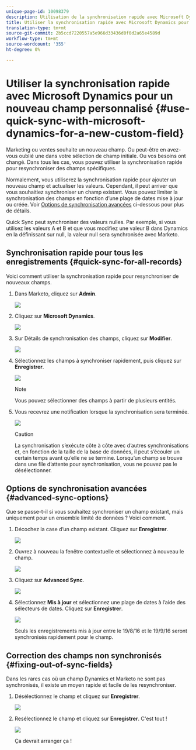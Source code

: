 ```yaml
---
unique-page-id: 10098379
description: Utilisation de la synchronisation rapide avec Microsoft Dynamics pour un nouveau champ personnalisé - Documents marketing - Documentation du produit
title: Utiliser la synchronisation rapide avec Microsoft Dynamics pour un nouveau champ personnalisé
translation-type: tm+mt
source-git-commit: 2b5ccd7220557a5e966d33436d0f0d2a65e4589d
workflow-type: tm+mt
source-wordcount: '355'
ht-degree: 0%

---
```



# Utiliser la synchronisation rapide avec Microsoft Dynamics pour un nouveau champ personnalisé {#use-quick-sync-with-microsoft-dynamics-for-a-new-custom-field}

Marketing ou ventes souhaite un nouveau champ. Ou peut-être en avez-vous oublié une dans votre sélection de champ initiale. Ou vos besoins ont changé. Dans tous les cas, vous pouvez utiliser la synchronisation rapide pour resynchroniser des champs spécifiques.

Normalement, vous utiliserez la synchronisation rapide pour ajouter un nouveau champ et actualiser les valeurs. Cependant, il peut arriver que vous souhaitiez synchroniser un champ existant. Vous pouvez limiter la synchronisation des champs en fonction d’une plage de dates mise à jour ou créée. Voir [Options de synchronisation avancées](#Advanced_Sync_Options) ci-dessous pour plus de détails.

Quick Sync peut synchroniser des valeurs nulles. Par exemple, si vous utilisez les valeurs A et B et que vous modifiez une valeur B dans Dynamics en la définissant sur null, la valeur null sera synchronisée avec Marketo.

## Synchronisation rapide pour tous les enregistrements {#quick-sync-for-all-records}

Voici comment utiliser la synchronisation rapide pour resynchroniser de nouveaux champs.

1. Dans Marketo, cliquez sur **Admin**.

   ![](assets/image2016-8-19-11-3a14-3a5.png)

1. Cliquez sur **Microsoft Dynamics**.

   ![](assets/image2016-8-19-11-3a15-3a8.png)

1. Sur Détails de synchronisation des champs, cliquez sur **Modifier**.

   ![](assets/image2016-8-19-11-3a16-3a22.png)

1. Sélectionnez les champs à synchroniser rapidement, puis cliquez sur **Enregistrer**.

   ![](assets/image2016-8-25-15-3a26-3a11.png)

   >[!NOTE]
   >
   >Vous pouvez sélectionner des champs à partir de plusieurs entités.

1. Vous recevrez une notification lorsque la synchronisation sera terminée.

   ![](assets/field-sync-update-notification.png)

   >[!CAUTION]
   >
   >La synchronisation s’exécute côte à côte avec d’autres synchronisations et, en fonction de la taille de la base de données, il peut s’écouler un certain temps avant qu’elle ne se termine. Lorsqu’un champ se trouve dans une file d’attente pour synchronisation, vous ne pouvez pas le désélectionner.

## Options de synchronisation avancées {#advanced-sync-options}

Que se passe-t-il si vous souhaitez synchroniser un champ existant, mais uniquement pour un ensemble limité de données ? Voici comment.

1. Décochez la case d’un champ existant. Cliquez sur **Enregistrer**.

   ![](assets/image2016-8-25-16-3a16-3a32.png)

1. Ouvrez à nouveau la fenêtre contextuelle et sélectionnez à nouveau le champ.

   ![](assets/select-field-reselect-hand.png)

1. Cliquez sur **Advanced Sync**.

   ![](assets/image2016-8-25-15-3a52-3a9.png)

1. Sélectionnez **Mis à jour** et sélectionnez une plage de dates à l’aide des sélecteurs de dates. Cliquez sur **Enregistrer**.

   ![](assets/image2016-8-25-16-3a0-3a3.png)

   Seuls les enregistrements mis à jour entre le 19/8/16 et le 19/9/16 seront synchronisés rapidement pour le champ.

## Correction des champs non synchronisés {#fixing-out-of-sync-fields}

Dans les rares cas où un champ Dynamics et Marketo ne sont pas synchronisés, il existe un moyen rapide et facile de les resynchroniser.

1. Désélectionnez le champ et cliquez sur **Enregistrer**.

   ![](assets/image2016-8-25-16-3a16-3a32-1.png)

1. Resélectionnez le champ et cliquez sur **Enregistrer**. C&#39;est tout !

   ![](assets/image2016-8-25-16-3a20-3a45.png)

   Ça devrait arranger ça !
